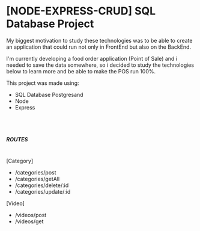 # [NODE-EXPRESS-CRUD] SQL Database Project

<p>
My biggest motivation to study these technologies was to be able to create an application that could run not only in FrontEnd but also on the BackEnd.
</p>
<p>
I'm currently developing a food order application (Point of Sale) and i needed to save the data somewhere, so i decided to study the technologies below to learn more and be able to make the POS run 100%.
</p>

This project was made using:
- SQL Database Postgresand
- Node
- Express

</br>
</br>

##### ROUTES
</br>
[Category]

- /categories/post
- /categories/getAll
- /categories/delete/:id
- /categories/update/:id

[Video]

- /videos/post
- /videos/get
